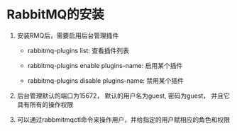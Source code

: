 # RabbitMQ的安装

1. 安装RMQ后，需要启用后台管理插件
	* rabbitmq-plugins list: 查看插件列表
	
	* rabbitmq-plugins enable plugins-name: 启用某个插件    
	
	* rabbitmq-plugins disable plugins-name: 禁用某个插件

2. 后台管理默认的端口为15672， 默认的用户名为guest, 密码为guest， 并且它具有所有的操作权限

3. 可以通过rabbmitmqctl命令来操作用户，并给指定的用户赋相应的角色和权限